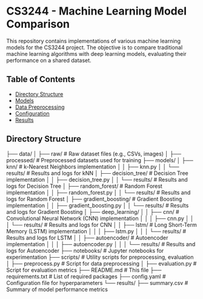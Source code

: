 # CS3244 - Machine Learning Model Comparison

This repository contains implementations of various machine learning models for the CS3244 project. The objective is to compare traditional machine learning algorithms with deep learning models, evaluating their performance on a shared dataset.

## Table of Contents

- [Directory Structure](#directory-structure)
- [Models](#models)
- [Data Preprocessing](#data-preprocessing)
- [Configuration](#configuration)
- [Results](#results)

## Directory Structure

├── data/ │ ├── raw/ # Raw dataset files (e.g., CSVs, images) │ ├── processed/ # Preprocessed datasets used for training ├── models/ │ ├── knn/ # k-Nearest Neighbors implementation │ │ ├── knn.py │ │ └── results/ # Results and logs for kNN │ ├── decision_tree/ # Decision Tree implementation │ │ ├── decision_tree.py │ │ └── results/ # Results and logs for Decision Tree │ ├── random_forest/ # Random Forest implementation │ │ ├── random_forest.py │ │ └── results/ # Results and logs for Random Forest │ ├── gradient_boosting/ # Gradient Boosting implementation │ │ ├── gradient_boosting.py │ │ └── results/ # Results and logs for Gradient Boosting │ ├── deep_learning/ │ │ ├── cnn/ # Convolutional Neural Network (CNN) implementation │ │ │ ├── cnn.py │ │ │ └── results/ # Results and logs for CNN │ │ ├── lstm/ # Long Short-Term Memory (LSTM) implementation │ │ │ ├── lstm.py │ │ │ └── results/ # Results and logs for LSTM │ │ ├── autoencoder/ # Autoencoder implementation │ │ │ ├── autoencoder.py │ │ │ └── results/ # Results and logs for Autoencoder ├── notebooks/ # Jupyter notebooks for experimentation ├── scripts/ # Utility scripts for preprocessing, evaluation │ ├── preprocess.py # Script for data preprocessing │ ├── evaluation.py # Script for evaluation metrics ├── README.md # This file ├── requirements.txt # List of required packages ├── config.yaml # Configuration file for hyperparameters └── results/ ├── summary.csv # Summary of model performance metrics